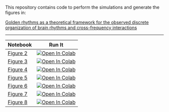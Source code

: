 This repository contains code to perform the simulations and generate the figures in:

[Golden rhythms as a theoretical framework for the observed discrete organization of brain rhythms and cross-frequency interactions](https://arxiv.org/abs/2111.09953)

---

| Notebook |  Run It |
| --- | --- |
| [Figure 2](./Figure-2.ipynb) | [![Open In Colab](https://colab.research.google.com/assets/colab-badge.svg)](https://colab.research.google.com/github/Mark-Kramer/Golden-Framework/blob/main/Figure-2.ipynb) |
| [Figure 3](./Figure-3.ipynb) | [![Open In Colab](https://colab.research.google.com/assets/colab-badge.svg)](https://colab.research.google.com/github/Mark-Kramer/Golden-Framework/blob/main/Figure-3.ipynb) |
| [Figure 4](./Figure-4.ipynb) | [![Open In Colab](https://colab.research.google.com/assets/colab-badge.svg)](https://colab.research.google.com/github/Mark-Kramer/Golden-Framework/blob/main/Figure-4.ipynb) |
| [Figure 5](./Figure-5.ipynb) | [![Open In Colab](https://colab.research.google.com/assets/colab-badge.svg)](https://colab.research.google.com/github/Mark-Kramer/Golden-Framework/blob/main/Figure-5.ipynb) |
| [Figure 6](./Figure-6.ipynb) | [![Open In Colab](https://colab.research.google.com/assets/colab-badge.svg)](https://colab.research.google.com/github/Mark-Kramer/Golden-Framework/blob/main/Figure-6.ipynb) |
| [Figure 7](./Figure-7.ipynb) | [![Open In Colab](https://colab.research.google.com/assets/colab-badge.svg)](https://colab.research.google.com/github/Mark-Kramer/Golden-Framework/blob/main/Figure-7.ipynb) |
| [Figure 8](./Figure-8.ipynb) | [![Open In Colab](https://colab.research.google.com/assets/colab-badge.svg)](https://colab.research.google.com/github/Mark-Kramer/Golden-Framework/blob/main/Figure-8.ipynb) |
